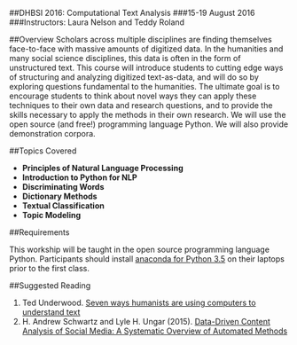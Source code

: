 ##DHBSI 2016: Computational Text Analysis
###15-19 August 2016
###Instructors: Laura Nelson and Teddy Roland	

##Overview
Scholars across multiple disciplines are finding themselves face-to-face with massive amounts of digitized data. In the humanities and many social science disciplines, this data is often in the form of unstructured text. This course will introduce students to cutting edge ways of structuring and analyzing digitized text-as-data, and will do so by exploring questions fundamental to the humanities. The ultimate goal is to encourage students to think about novel ways they can apply these techniques to their own data and research questions, and to provide the skills necessary to apply the methods in their own research. We will use the open source (and free!) programming language Python. We will also provide demonstration corpora.

##Topics Covered

- **Principles of Natural Language Processing**
- **Introduction to Python for NLP**
- **Discriminating Words**
- **Dictionary Methods**
- **Textual Classification**
- **Topic Modeling**

##Requirements

This workship will be taught in the open source programming language Python. Participants should install [anaconda for Python 3.5](https://www.continuum.io/downloads]) on their laptops prior to the first class.

##Suggested Reading
1. Ted Underwood. [Seven ways humanists are using computers to understand text](https://tedunderwood.com/2015/06/04/seven-ways-humanists-are-using-computers-to-understand-text/)
2. H. Andrew Schwartz and Lyle H. Ungar (2015). [Data-Driven Content Analysis of Social Media: A Systematic Overview of Automated Methods](http://wwbp.org/papers/dataDriven2015.pdf)
